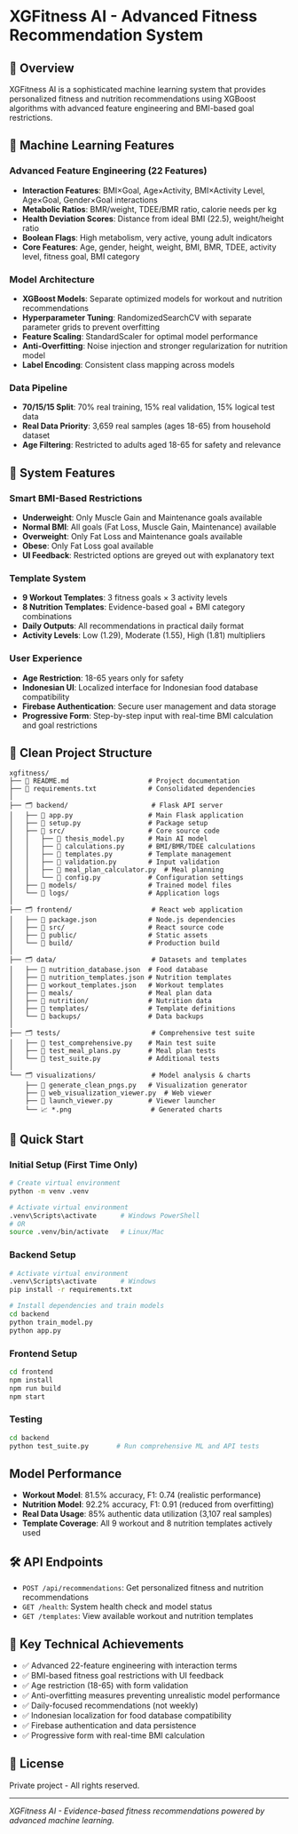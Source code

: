 # XGFitness AI - Advanced Fitness Recommendation System

## 🎯 Overview
XGFitness AI is a sophisticated machine learning system that provides personalized fitness and nutrition recommendations using XGBoost algorithms with advanced feature engineering and BMI-based goal restrictions.

## 🤖 Machine Learning Features

### Advanced Feature Engineering (22 Features)
- **Interaction Features**: BMI×Goal, Age×Activity, BMI×Activity Level, Age×Goal, Gender×Goal interactions
- **Metabolic Ratios**: BMR/weight, TDEE/BMR ratio, calorie needs per kg
- **Health Deviation Scores**: Distance from ideal BMI (22.5), weight/height ratio
- **Boolean Flags**: High metabolism, very active, young adult indicators
- **Core Features**: Age, gender, height, weight, BMI, BMR, TDEE, activity level, fitness goal, BMI category

### Model Architecture
- **XGBoost Models**: Separate optimized models for workout and nutrition recommendations
- **Hyperparameter Tuning**: RandomizedSearchCV with separate parameter grids to prevent overfitting
- **Feature Scaling**: StandardScaler for optimal model performance
- **Anti-Overfitting**: Noise injection and stronger regularization for nutrition model
- **Label Encoding**: Consistent class mapping across models

### Data Pipeline
- **70/15/15 Split**: 70% real training, 15% real validation, 15% logical test data
- **Real Data Priority**: 3,659 real samples (ages 18-65) from household dataset
- **Age Filtering**: Restricted to adults aged 18-65 for safety and relevance

## 🎯 System Features

### Smart BMI-Based Restrictions
- **Underweight**: Only Muscle Gain and Maintenance goals available
- **Normal BMI**: All goals (Fat Loss, Muscle Gain, Maintenance) available
- **Overweight**: Only Fat Loss and Maintenance goals available  
- **Obese**: Only Fat Loss goal available
- **UI Feedback**: Restricted options are greyed out with explanatory text

### Template System
- **9 Workout Templates**: 3 fitness goals × 3 activity levels
- **8 Nutrition Templates**: Evidence-based goal + BMI category combinations
- **Daily Outputs**: All recommendations in practical daily format
- **Activity Levels**: Low (1.29), Moderate (1.55), High (1.81) multipliers

### User Experience
- **Age Restriction**: 18-65 years only for safety
- **Indonesian UI**: Localized interface for Indonesian food database compatibility
- **Firebase Authentication**: Secure user management and data storage
- **Progressive Form**: Step-by-step input with real-time BMI calculation and goal restrictions

## 📁 Clean Project Structure

```
xgfitness/
├── 📄 README.md                    # Project documentation
├── 📄 requirements.txt             # Consolidated dependencies
│
├── 🗂️ backend/                     # Flask API server
│   ├── 📄 app.py                   # Main Flask application
│   ├── 📄 setup.py                 # Package setup
│   ├── 📁 src/                     # Core source code
│   │   ├── 📄 thesis_model.py      # Main AI model
│   │   ├── 📄 calculations.py      # BMI/BMR/TDEE calculations
│   │   ├── 📄 templates.py         # Template management
│   │   ├── 📄 validation.py        # Input validation
│   │   ├── 📄 meal_plan_calculator.py  # Meal planning
│   │   └── 📄 config.py            # Configuration settings
│   ├── 📁 models/                  # Trained model files
│   └── 📁 logs/                    # Application logs
│
├── 🗂️ frontend/                    # React web application
│   ├── 📄 package.json             # Node.js dependencies
│   ├── 📁 src/                     # React source code
│   ├── 📁 public/                  # Static assets
│   └── 📁 build/                   # Production build
│
├── 🗂️ data/                        # Datasets and templates
│   ├── 📄 nutrition_database.json  # Food database
│   ├── 📄 nutrition_templates.json # Nutrition templates
│   ├── 📄 workout_templates.json   # Workout templates
│   ├── 📁 meals/                   # Meal plan data
│   ├── 📁 nutrition/               # Nutrition data
│   ├── 📁 templates/               # Template definitions
│   └── 📁 backups/                 # Data backups
│
├── 🗂️ tests/                       # Comprehensive test suite
│   ├── 📄 test_comprehensive.py    # Main test suite
│   ├── 📄 test_meal_plans.py       # Meal plan tests
│   └── 📄 test_suite.py            # Additional tests
│
└── 🗂️ visualizations/              # Model analysis & charts
    ├── 📄 generate_clean_pngs.py   # Visualization generator
    ├── 📄 web_visualization_viewer.py  # Web viewer
    ├── 📄 launch_viewer.py         # Viewer launcher
    └── 📈 *.png                    # Generated charts
```

## 🚀 Quick Start

### Initial Setup (First Time Only)
```bash
# Create virtual environment
python -m venv .venv

# Activate virtual environment
.venv\Scripts\activate      # Windows PowerShell
# OR
source .venv/bin/activate   # Linux/Mac
```

### Backend Setup
```bash
# Activate virtual environment
.venv\Scripts\activate      # Windows
pip install -r requirements.txt

# Install dependencies and train models
cd backend
python train_model.py     
python app.py             
```

### Frontend Setup
```bash
cd frontend
npm install
npm run build
npm start                
```

### Testing
```bash
cd backend
python test_suite.py       # Run comprehensive ML and API tests
```

##  Model Performance
- **Workout Model**: 81.5% accuracy, F1: 0.74 (realistic performance)
- **Nutrition Model**: 92.2% accuracy, F1: 0.91 (reduced from overfitting)
- **Real Data Usage**: 85% authentic data utilization (3,107 real samples)
- **Template Coverage**: All 9 workout and 8 nutrition templates actively used

## 🛠️ API Endpoints
- `POST /api/recommendations`: Get personalized fitness and nutrition recommendations
- `GET /health`: System health check and model status
- `GET /templates`: View available workout and nutrition templates

## 🔄 Key Technical Achievements
- ✅ Advanced 22-feature engineering with interaction terms
- ✅ BMI-based fitness goal restrictions with UI feedback
- ✅ Age restriction (18-65) with form validation
- ✅ Anti-overfitting measures preventing unrealistic model performance
- ✅ Daily-focused recommendations (not weekly)
- ✅ Indonesian localization for food database compatibility
- ✅ Firebase authentication and data persistence
- ✅ Progressive form with real-time BMI calculation

## 📄 License
Private project - All rights reserved.

---
*XGFitness AI - Evidence-based fitness recommendations powered by advanced machine learning.*
